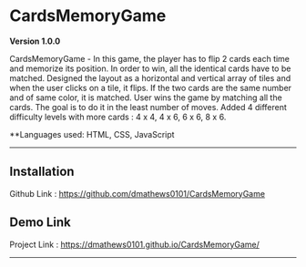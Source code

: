 # CardsMemoryGame

**Version 1.0.0**

CardsMemoryGame - In this game, the player has to flip 2 cards each time and memorize its position. In order to win, all the identical cards have to be matched. Designed the layout as a horizontal and vertical array of tiles and when the user clicks on a tile, it flips. If the two cards are the same number and of same color, it is matched. User wins the game by matching all the cards. The goal is to do it in the least number of moves. Added 4 different difficulty levels with more cards : 4 x 4, 4 x 6, 6 x 6, 8 x 6. 

**Languages used: HTML, CSS, JavaScript 

---

## Installation
Github Link : https://github.com/dmathews0101/CardsMemoryGame


## Demo Link
Project Link : https://dmathews0101.github.io/CardsMemoryGame/ 


---

